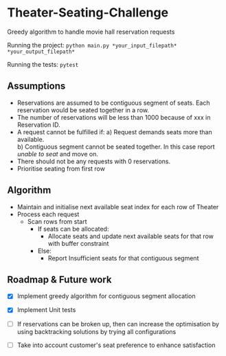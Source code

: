 # Theater-Seating-Challenge
Greedy algorithm to handle movie hall reservation requests

Running the project:
`python main.py *your_input_filepath* *your_output_filepath* `

Running the tests:
`pytest`

## Assumptions
* Reservations are assumed to be contiguous segment of seats. Each reservation would be seated together in a row. 
* The number of reservations will be less than 1000 because of xxx in Reservation ID. 
* A request cannot be fulfilled if: a) Request demands seats more than available.<br/> 
                                    b) Contiguous segment cannot be seated together. 
   In this case report *unable to seat* and move on. 
* There should not be any requests with 0 reservations.
* Prioritise seating from first row


## Algorithm
* Maintain and initialise next available seat index for each row of Theater
* Process each request
  * Scan rows from start
     * If seats can be allocated:
        * Allocate seats and update next available seats for that row with buffer constraint
    * Else:
      * Report Insufficient seats for that contiguous segment

## Roadmap & Future work
- [x] Implement greedy algorithm for contiguous segment allocation 
- [x] Implement Unit tests
- [ ] If reservations can be broken up, then can increase the optimisation by using backtracking solutions by trying all configurations
- [ ] Take into account customer's seat preference to enhance satisfaction

